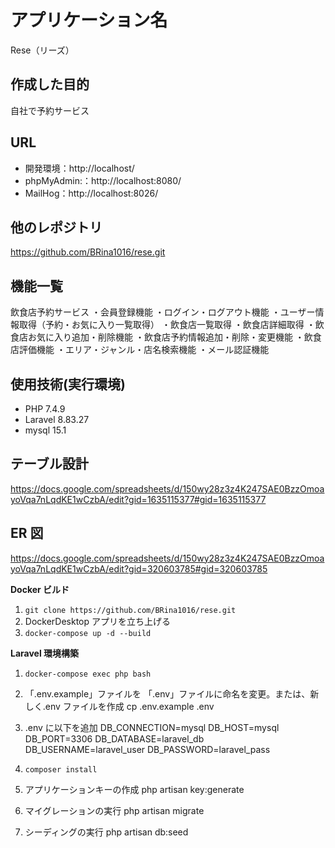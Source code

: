 # アプリケーション名

Rese（リーズ）

## 作成した目的

自社で予約サービス

## URL

- 開発環境：http://localhost/
- phpMyAdmin:：http://localhost:8080/
- MailHog：http://localhost:8026/

## 他のレポジトリ

https://github.com/BRina1016/rese.git

## 機能一覧

飲食店予約サービス
・会員登録機能
・ログイン・ログアウト機能
・ユーザー情報取得（予約・お気に入り一覧取得）
・飲食店一覧取得
・飲食店詳細取得
・飲食店お気に入り追加・削除機能
・飲食店予約情報追加・削除・変更機能
・飲食店評価機能
・エリア・ジャンル・店名検索機能
・メール認証機能

## 使用技術(実行環境)

- PHP 7.4.9
- Laravel 8.83.27
- mysql 15.1

## テーブル設計

https://docs.google.com/spreadsheets/d/150wy28z3z4K247SAE0BzzOmoayoVqa7nLqdKE1wCzbA/edit?gid=1635115377#gid=1635115377

## ER 図

https://docs.google.com/spreadsheets/d/150wy28z3z4K247SAE0BzzOmoayoVqa7nLqdKE1wCzbA/edit?gid=320603785#gid=320603785

**Docker ビルド**

1. `git clone https://github.com/BRina1016/rese.git`
2. DockerDesktop アプリを立ち上げる
3. `docker-compose up -d --build`

**Laravel 環境構築**

1. `docker-compose exec php bash`
2. 「.env.example」ファイルを 「.env」ファイルに命名を変更。または、新しく.env ファイルを作成
   cp .env.example .env

3. .env に以下を追加
   DB_CONNECTION=mysql
   DB_HOST=mysql
   DB_PORT=3306
   DB_DATABASE=laravel_db
   DB_USERNAME=laravel_user
   DB_PASSWORD=laravel_pass

4. `composer install`

5. アプリケーションキーの作成
   php artisan key:generate

6. マイグレーションの実行
   php artisan migrate

7. シーディングの実行
   php artisan db:seed
